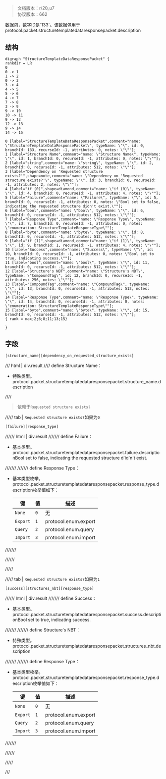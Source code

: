 # <!-- md:samp StructureTemplateDataResponsePacket -->

> 文档版本：r/20_u7<br/>协议版本：662

<!-- md:samp StructureTemplateDataResponsePacket -->数据包，数字ID是`133`。该数据包用于protocol.packet.structuretemplatedataresponsepacket.description

## 结构

```viz
digraph "StructureTemplateDataResponsePacket" {
rankdir = LR
0
0 -> 1
1 -> 2
0 -> 3
3 -> 4
4 -> 5
5 -> 6
4 -> 7
7 -> 8
3 -> 9
9 -> 10
10 -> 11
9 -> 12
12 -> 13
9 -> 14
14 -> 15

0 [label="StructureTemplateDataResponsePacket",comment="name: \"StructureTemplateDataResponsePacket\", typeName: \"\", id: 0, branchId: 133, recurseId: -1, attributes: 0, notes: \"\""];
1 [label="Structure Name",comment="name: \"Structure Name\", typeName: \"\", id: 1, branchId: 0, recurseId: -1, attributes: 0, notes: \"\""];
2 [label="string",comment="name: \"string\", typeName: \"\", id: 2, branchId: 0, recurseId: -1, attributes: 512, notes: \"\""];
3 [label="Dependency on 'Requested structure exists?'",shape=note,comment="name: \"Dependency on 'Requested structure exists?'\", typeName: \"\", id: 3, branchId: 0, recurseId: -1, attributes: 2, notes: \"\""];
4 [label="if (0)",shape=diamond,comment="name: \"if (0)\", typeName: \"\", id: 4, branchId: 0, recurseId: -1, attributes: 4, notes: \"\""];
5 [label="Failure",comment="name: \"Failure\", typeName: \"\", id: 5, branchId: 0, recurseId: -1, attributes: 0, notes: \"Bool set to false, indicating the requested structure didn't exist.\""];
6 [label="bool",comment="name: \"bool\", typeName: \"\", id: 6, branchId: 0, recurseId: -1, attributes: 512, notes: \"\""];
7 [label="Response Type",comment="name: \"Response Type\", typeName: \"\", id: 7, branchId: 0, recurseId: -1, attributes: 0, notes: \"enumeration: StructureTemplateResponseType\""];
8 [label="byte",comment="name: \"byte\", typeName: \"\", id: 8, branchId: 0, recurseId: -1, attributes: 512, notes: \"\""];
9 [label="if (1)",shape=diamond,comment="name: \"if (1)\", typeName: \"\", id: 9, branchId: 1, recurseId: -1, attributes: 4, notes: \"\""];
10 [label="Success",comment="name: \"Success\", typeName: \"\", id: 10, branchId: 0, recurseId: -1, attributes: 0, notes: \"Bool set to true, indicating success.\""];
11 [label="bool",comment="name: \"bool\", typeName: \"\", id: 11, branchId: 0, recurseId: -1, attributes: 512, notes: \"\""];
12 [label="Structure's NBT",comment="name: \"Structure's NBT\", typeName: \"CompoundTag\", id: 12, branchId: 0, recurseId: -1, attributes: 256, notes: \"\""];
13 [label="CompoundTag",comment="name: \"CompoundTag\", typeName: \"\", id: 13, branchId: 0, recurseId: -1, attributes: 512, notes: \"\""];
14 [label="Response Type",comment="name: \"Response Type\", typeName: \"\", id: 14, branchId: 0, recurseId: -1, attributes: 0, notes: \"enumeration: StructureTemplateResponseType\""];
15 [label="byte",comment="name: \"byte\", typeName: \"\", id: 15, branchId: 0, recurseId: -1, attributes: 512, notes: \"\""];
{ rank = max;2;6;8;11;13;15}

}

```

## 字段

```title='StructureTemplateDataResponsePacket'
[structure_name][dependency_on_requested_structure_exists]
```

/// html | div.result
//// define
Structure Name：[<!-- md:samp string -->](../types/string.md)

- 特殊类型。protocol.packet.structuretemplatedataresponsepacket.structure_name.description


////
> 依赖于`Requested structure exists?`

///// tab | `Requested structure exists?`如果为`0`
```title='if (0)'
[failure][response_type]
```

////// html | div.result
/////// define
Failure：<!-- md:samp bool -->

- 基本类型。protocol.packet.structuretemplatedataresponsepacket.failure.descriptionBool set to false, indicating the requested structure d'id'n't exist.


///////
/////// define
Response Type：<!-- md:samp byte -->

- 基本类型枚举。protocol.packet.structuretemplatedataresponsepacket.response_type.description枚举值如下：

  |键|值|描述|
  |---|---|---|
  |`None`|`0`|无|
  |`Export`|`1`|protocol.enum.export|
  |`Query`|`2`|protocol.enum.query|
  |`Import`|`3`|protocol.enum.import|



///////

//////

/////

///// tab | `Requested structure exists?`如果为`1`
```title='if (1)'
[success][structures_nbt][response_type]
```

////// html | div.result
/////// define
Success：<!-- md:samp bool -->

- 基本类型。protocol.packet.structuretemplatedataresponsepacket.success.descriptionBool set to true, indicating success.


///////
/////// define
Structure's NBT：[<!-- md:samp CompoundTag -->](../types/compoundtag.md)

- 特殊类型。protocol.packet.structuretemplatedataresponsepacket.structures_nbt.description


///////
/////// define
Response Type：<!-- md:samp byte -->

- 基本类型枚举。protocol.packet.structuretemplatedataresponsepacket.response_type.description枚举值如下：

  |键|值|描述|
  |---|---|---|
  |`None`|`0`|无|
  |`Export`|`1`|protocol.enum.export|
  |`Query`|`2`|protocol.enum.query|
  |`Import`|`3`|protocol.enum.import|



///////

//////

/////

///

